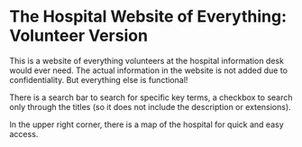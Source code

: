 <h1>The Hospital Website of Everything: Volunteer Version</h1>

<p>This is a website of everything volunteers at the hospital information desk would ever need. The actual information in the website is not added due to confidentiality. But everything else is functional!</p>
<p>There is a search bar to search for specific key terms, a checkbox to search only through the titles (so it does not include the description or extensions).</p>
<p>In the upper right corner, there is a map of the hospital for quick and easy access. </p>
